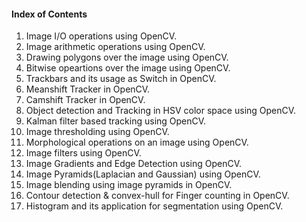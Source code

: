 #### Index of Contents
1. Image I/O operations using OpenCV.
2. Image arithmetic operations using OpenCV.
3. Drawing polygons over the image using OpenCV.
4. Bitwise opeartions over the image using OpenCV.
5. Trackbars and its usage as Switch in OpenCV.
6. Meanshift Tracker in OpenCV.
7. Camshift Tracker in OpenCV.
8. Object detection and Tracking in HSV color space using OpenCV.
9. Kalman filter based tracking using OpenCV.
10. Image thresholding using OpenCV.
11. Morphological operations on an image using OpenCV.
12. Image filters using OpenCV.
13. Image Gradients and Edge Detection using OpenCV.
14. Image Pyramids(Laplacian and Gaussian) using OpenCV.
15. Image blending using image pyramids in OpenCV.
16. Contour detection & convex-hull for Finger counting in OpenCV.
17. Histogram and its application for segmentation using OpenCV.

